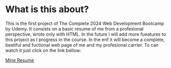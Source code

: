 # What is this about?

<p>
This is the first project of The Complete 2024 Web Development Bootcamp by Udemy. It consists on a basic resume of me from a profesional perspective, wrote only with HTML. In the future I will add more fueatures to this project as I progress in the course. In the enf it will become a complete, beatiful and fuctional web page of me and my profesional carrier. To can watch it just click on the link bellow:<br>

<a href="https://cristianvlaicu.github.io/CapProject1_OnlineResume/" target= "_blank">Mine Resume</a>
</p>